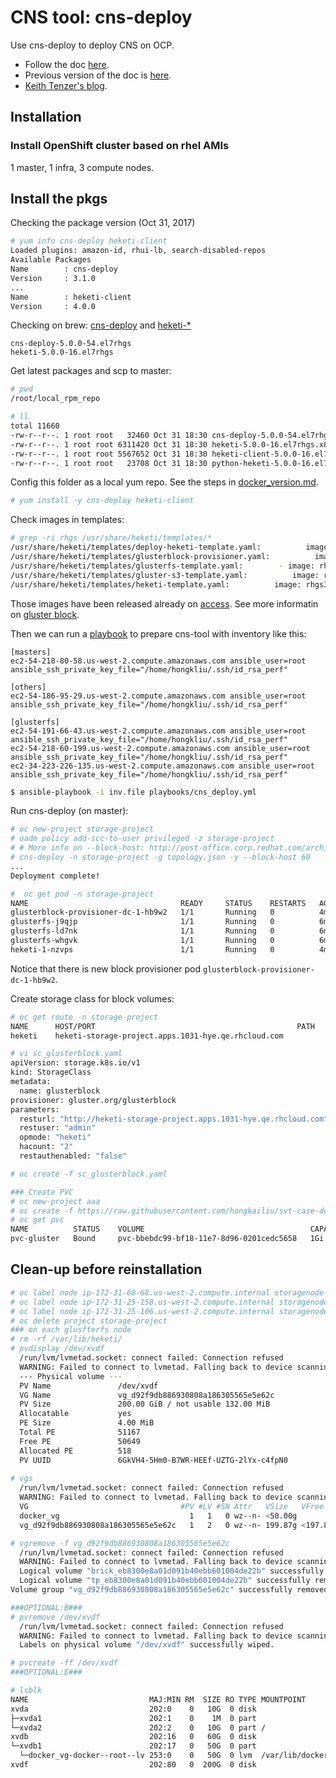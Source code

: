 # CNS tool: cns-deploy

Use cns-deploy to deploy CNS on OCP. 

* Follow the doc [here](https://access.redhat.com/documentation/en-us/red_hat_gluster_storage/3.3/html-single/container-native_storage_for_openshift_container_platform/#chap-Documentation-Red_Hat_Gluster_Storage_Container_Native_with_OpenShift_Platform-Setting_the_environment-Deploy_CNS).
* Previous version of the doc is [here](https://access.redhat.com/documentation/en-us/red_hat_gluster_storage/3.1/html/container-native_storage_for_openshift_container_platform_3.4/ch04s02).
* [Keith Tenzer's blog](https://keithtenzer.com/2017/03/29/storage-for-containers-using-container-native-storage-part-iii/).

## Installation

### Install OpenShift cluster based on rhel AMIs
1 master, 1 infra, 3 compute nodes.

## Install the pkgs

Checking the package version (Oct 31, 2017)

```sh
# yum info cns-deploy heketi-client
Loaded plugins: amazon-id, rhui-lb, search-disabled-repos
Available Packages
Name        : cns-deploy
Version     : 3.1.0
...
Name        : heketi-client
Version     : 4.0.0
```

Checking on brew: [cns-deploy](https://brewweb.engineering.redhat.com/brew/packageinfo?packageID=61728) and [heketi-*]( https://brewweb.engineering.redhat.com/brew/packageinfo?packageID=54317)

```
cns-deploy-5.0.0-54.el7rhgs
heketi-5.0.0-16.el7rhgs
```

Get latest packages and scp to master:

```sh
# pwd
/root/local_rpm_repo

# ll
total 11660
-rw-r--r--. 1 root root   32460 Oct 31 18:30 cns-deploy-5.0.0-54.el7rhgs.x86_64.rpm
-rw-r--r--. 1 root root 6311420 Oct 31 18:30 heketi-5.0.0-16.el7rhgs.x86_64.rpm
-rw-r--r--. 1 root root 5567652 Oct 31 18:30 heketi-client-5.0.0-16.el7rhgs.x86_64.rpm
-rw-r--r--. 1 root root   23708 Oct 31 18:30 python-heketi-5.0.0-16.el7rhgs.x86_64.rpm
```

Config this folder as a local yum repo. See the steps in [docker_version.md](../fix/docker_version.md).

```sh
# yum install -y cns-deploy heketi-client
```

Check images in templates:

```sh
# grep -ri rhgs /usr/share/heketi/templates/*
/usr/share/heketi/templates/deploy-heketi-template.yaml:          image: rhgs3/rhgs-volmanager-rhel7:3.3.0-362
/usr/share/heketi/templates/glusterblock-provisioner.yaml:          image: rhgs3/rhgs-gluster-block-prov-rhel7:3.3.0-362
/usr/share/heketi/templates/glusterfs-template.yaml:        - image: rhgs3/rhgs-server-rhel7:3.3.0-362
/usr/share/heketi/templates/gluster-s3-template.yaml:          image: rhgs3/rhgs-s3-server-rhel7:3.3.0-362
/usr/share/heketi/templates/heketi-template.yaml:          image: rhgs3/rhgs-volmanager-rhel7:3.3.0-362
```

Those images have been released already on [access](https://access.redhat.com/containers/#/search/rhgs3). See more informatin on [gluster block](https://github.com/gluster/gluster-block).

Then we can run a [playbook](../playbooks#prepare-cns-deploy-tool) to prepare cns-tool with inventory like this:

```
[masters]
ec2-54-218-80-58.us-west-2.compute.amazonaws.com ansible_user=root ansible_ssh_private_key_file="/home/hongkliu/.ssh/id_rsa_perf"

[others]
ec2-54-186-95-29.us-west-2.compute.amazonaws.com ansible_user=root ansible_ssh_private_key_file="/home/hongkliu/.ssh/id_rsa_perf"

[glusterfs]
ec2-54-191-66-43.us-west-2.compute.amazonaws.com ansible_user=root ansible_ssh_private_key_file="/home/hongkliu/.ssh/id_rsa_perf"
ec2-54-218-60-199.us-west-2.compute.amazonaws.com ansible_user=root ansible_ssh_private_key_file="/home/hongkliu/.ssh/id_rsa_perf"
ec2-34-223-226-135.us-west-2.compute.amazonaws.com ansible_user=root ansible_ssh_private_key_file="/home/hongkliu/.ssh/id_rsa_perf"
```

```sh
$ ansible-playbook -i inv.file playbooks/cns_deploy.yml
```

Run cns-deploy (on master):

```sh
# oc new-project storage-project
# oadm policy add-scc-to-user privileged -z storage-project
# # More info on --block-host: http://post-office.corp.redhat.com/archives/rhs-containers/2017-September/msg00013.html
# cns-deploy -n storage-project -g topology.json -y --block-host 60
...
Deployment complete!

#  oc get pod -n storage-project
NAME                                  READY     STATUS    RESTARTS   AGE
glusterblock-provisioner-dc-1-hb9w2   1/1       Running   0          4m
glusterfs-j9qjp                       1/1       Running   0          6m
glusterfs-ld7nk                       1/1       Running   0          6m
glusterfs-whgvk                       1/1       Running   0          6m
heketi-1-nzvps                        1/1       Running   0          4m
```

Notice that there is new block provisioner pod <code>glusterblock-provisioner-dc-1-hb9w2</code>.

Create storage class for block volumes:

```sh
# oc get route -n storage-project 
NAME      HOST/PORT                                             PATH      SERVICES   PORT      TERMINATION   WILDCARD
heketi    heketi-storage-project.apps.1031-hye.qe.rhcloud.com             heketi     <all>                   None

# vi sc_glusterblock.yaml
apiVersion: storage.k8s.io/v1
kind: StorageClass
metadata:
  name: glusterblock
provisioner: gluster.org/glusterblock
parameters:
  resturl: "http://heketi-storage-project.apps.1031-hye.qe.rhcloud.com"
  restuser: "admin"
  opmode: "heketi"
  hacount: "2"
  restauthenabled: "false"

# oc create -f sc_glusterblock.yaml

### Create PVC
# oc new-project aaa
# oc create -f https://raw.githubusercontent.com/hongkailiu/svt-case-doc/master/files/pvc_glusterblock.yaml
# oc get pvc
NAME          STATUS    VOLUME                                     CAPACITY   ACCESSMODES   STORAGECLASS   AGE
pvc-gluster   Bound     pvc-bbebdc99-bf18-11e7-8d96-0201cedc5658   1Gi        RWO           glusterblock   5m

```


## Clean-up before reinstallation

```sh
# oc label node ip-172-31-60-68.us-west-2.compute.internal storagenode-
# oc label node ip-172-31-25-158.us-west-2.compute.internal storagenode-
# oc label node ip-172-31-25-106.us-west-2.compute.internal storagenode-
# oc delete project storage-project
### on each glusfterfs node
# rm -rf /var/lib/heketi/
# pvdisplay /dev/xvdf
  /run/lvm/lvmetad.socket: connect failed: Connection refused
  WARNING: Failed to connect to lvmetad. Falling back to device scanning.
  --- Physical volume ---
  PV Name               /dev/xvdf
  VG Name               vg_d92f9db886930808a186305565e5e62c
  PV Size               200.00 GiB / not usable 132.00 MiB
  Allocatable           yes 
  PE Size               4.00 MiB
  Total PE              51167
  Free PE               50649
  Allocated PE          518
  PV UUID               6GkVH4-5Hm0-B7WR-HEEf-UZTG-2lYx-c4fpN0
   
# vgs
  /run/lvm/lvmetad.socket: connect failed: Connection refused
  WARNING: Failed to connect to lvmetad. Falling back to device scanning.
  VG                                  #PV #LV #SN Attr   VSize   VFree   
  docker_vg                             1   1   0 wz--n- <50.00g       0 
  vg_d92f9db886930808a186305565e5e62c   1   2   0 wz--n- 199.87g <197.85g

# vgremove -f vg_d92f9db886930808a186305565e5e62c
  /run/lvm/lvmetad.socket: connect failed: Connection refused
  WARNING: Failed to connect to lvmetad. Falling back to device scanning.
  Logical volume "brick_eb8300e8a01d091b40ebb601004de22b" successfully removed
  Logical volume "tp_eb8300e8a01d091b40ebb601004de22b" successfully removed
Volume group "vg_d92f9db886930808a186305565e5e62c" successfully removed

###OPTIONAL:B###
# pvremove /dev/xvdf
  /run/lvm/lvmetad.socket: connect failed: Connection refused
  WARNING: Failed to connect to lvmetad. Falling back to device scanning.
  Labels on physical volume "/dev/xvdf" successfully wiped.

# pvcreate -ff /dev/xvdf
###OPTIONAL:E###

# lsblk 
NAME                           MAJ:MIN RM  SIZE RO TYPE MOUNTPOINT
xvda                           202:0    0   10G  0 disk 
├─xvda1                        202:1    0    1M  0 part 
└─xvda2                        202:2    0   10G  0 part /
xvdb                           202:16   0   60G  0 disk 
└─xvdb1                        202:17   0   50G  0 part 
  └─docker_vg-docker--root--lv 253:0    0   50G  0 lvm  /var/lib/docker
xvdf                           202:80   0  200G  0 disk 

```



